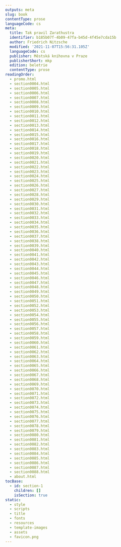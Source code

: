 ```yaml
---
outputs: meta
slug: book
contentType: prose
languageCode: cs
meta:
  title: Tak pravil Zarathustra
  identifier: b185b07f-4b09-47fa-b45d-4f45e7cda15b
  author: Friedrich Nitzsche
  modified: '2021-11-07T15:56:31.105Z'
  languageCode: cs
  publisher: Městská knihovna v Praze
  publisherShort: mkp
  edition: beletrie
  contentType: prose
readingOrder:
  - promo.html
  - section0004.html
  - section0005.html
  - section0006.html
  - section0007.html
  - section0008.html
  - section0009.html
  - section0010.html
  - section0011.html
  - section0012.html
  - section0013.html
  - section0014.html
  - section0015.html
  - section0016.html
  - section0017.html
  - section0018.html
  - section0019.html
  - section0020.html
  - section0021.html
  - section0022.html
  - section0023.html
  - section0024.html
  - section0025.html
  - section0026.html
  - section0027.html
  - section0028.html
  - section0029.html
  - section0030.html
  - section0031.html
  - section0032.html
  - section0033.html
  - section0034.html
  - section0035.html
  - section0036.html
  - section0037.html
  - section0038.html
  - section0039.html
  - section0040.html
  - section0041.html
  - section0042.html
  - section0043.html
  - section0044.html
  - section0045.html
  - section0046.html
  - section0047.html
  - section0048.html
  - section0049.html
  - section0050.html
  - section0051.html
  - section0052.html
  - section0053.html
  - section0054.html
  - section0055.html
  - section0056.html
  - section0057.html
  - section0058.html
  - section0059.html
  - section0060.html
  - section0061.html
  - section0062.html
  - section0063.html
  - section0064.html
  - section0065.html
  - section0066.html
  - section0067.html
  - section0068.html
  - section0069.html
  - section0070.html
  - section0071.html
  - section0072.html
  - section0073.html
  - section0074.html
  - section0075.html
  - section0076.html
  - section0077.html
  - section0078.html
  - section0079.html
  - section0080.html
  - section0081.html
  - section0082.html
  - section0083.html
  - section0084.html
  - section0085.html
  - section0086.html
  - section0087.html
  - section0088.html
  - about.html
tocBase:
  - id: section-1
    children: []
    isSection: true
static:
  - style
  - scripts
  - title
  - fonts
  - resources
  - template-images
  - assets
  - favicon.png
---
```

